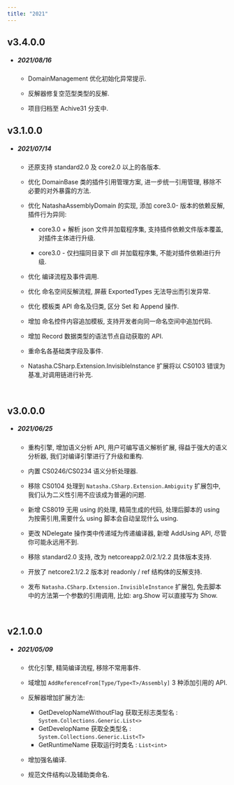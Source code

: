 ```yaml
---
title: "2021"
---  
```


## v3.4.0.0

 - ##### 2021/08/16

   - DomainManagement 优化初始化异常提示.
  
   - 反解器修复空范型类型的反解.

   - 项目归档至 Achive31 分支中.

## v3.1.0.0
 
 - ##### 2021/07/14
 
    - 还原支持 standard2.0 及 core2.0 以上的各版本.
 
    - 优化 DomainBase 类的插件引用管理方案, 进一步统一引用管理, 移除不必要的对外暴露的方法.
    
    - 优化 NatashaAssemblyDomain 的实现, 添加 core3.0- 版本的依赖反解, 插件行为异同: 
  
      - core3.0 + 解析 json 文件并加载程序集, 支持插件依赖文件版本覆盖, 对插件主体进行升级.
  
      - core3.0 - 仅扫描同目录下 dll 并加载程序集, 不能对插件依赖进行升级.
    
    - 优化 编译流程及事件调用.
    
    - 优化 命名空间反解流程, 屏蔽 ExportedTypes 无法导出而引发异常.
    
    - 优化 模板类 API 命名及归类, 区分 Set 和 Append 操作.
    
    - 增加 命名控件内容追加模板, 支持开发者向同一命名空间中追加代码.
    
    - 增加 Record 数据类型的语法节点自动获取的 API.
    
    - 重命名各基础类字段及事件.
    
    - Natasha.CSharp.Extension.InvisibleInstance 扩展将以 CS0103 错误为基准,对调用链进行补充.  
  
<br/>

## v3.0.0.0

- ##### 2021/06/25

  - 重构引擎, 增加语义分析 API, 用户可编写语义解析扩展, 得益于强大的语义分析器, 我们对编译引擎进行了升级和重构.

  - 内置 CS0246/CS0234 语义分析处理器.

  - 移除 CS0104 处理到 `Natasha.CSharp.Extension.Ambiguity` 扩展包中, 我们认为二义性引用不应该成为普遍的问题.

  - 新增 CS8019 无用 using 的处理, 精简生成的代码, 处理后脚本的 using 为按需引用,需要什么 using 脚本会自动呈现什么 using.

  - 更改 NDelegate 操作类中传递域为传递编译器, 新增 AddUsing API, 尽管你可能永远用不到.

  - 移除 standard2.0 支持, 改为 netcoreapp2.0/2.1/2.2 具体版本支持.

  - 开放了 netcore2.1/2.2 版本对 readonly / ref 结构体的反解支持.

  - 发布 `Natasha.CSharp.Extension.InvisibleInstance` 扩展包, 免去脚本中的方法第一个参数的引用调用, 比如: arg.Show 可以直接写为 Show.

<br/>

## v2.1.0.0

- ##### 2021/05/09

  - 优化引擎, 精简编译流程, 移除不常用事件.

  - 域增加 `AddReferenceFrom[Type/Type<T>/Assembly]` 3 种添加引用的 API.

  - 反解器增加扩展方法:

    - GetDevelopNameWithoutFlag 获取无标志类型名 : `System.Collections.Generic.List<>`
    - GetDevelopName 获取全类型名 : `System.Collections.Generic.List<T>`
    - GetRuntimeName 获取运行时类名 : `List<int>`

  - 增加强名编译.

  - 规范文件结构以及辅助类命名.

 <br/>
